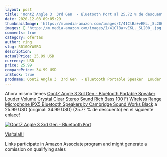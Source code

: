 ```yaml
---
layout: post
title: 'OontZ Angle 3  3rd Gen  - Bluetooth Port al 25.72 % de descuento'
date: 2020-12-08 09:05:29
thumbnailImage: 'https://m.media-amazon.com/images/I/41ClBa+vEKL._SL200_.jpg'
images: [ 'https://m.media-amazon.com/images/I/41ClBa+vEKL._SL200_.jpg' ]
comments: true
category: ofertas
author: ring
slug: B010OYASRG
description:
actualPrice: 25.99 USD
currency: USD
price: 25.99
comparePrice: 34.99 USD
inStock: true
prodname: OontZ Angle 3  3rd Gen  - Bluetooth Portable Speaker  Louder Volume  Crystal Clear Stereo Sound  Rich Bass  100 Ft Wireless Range  Microphone  IPX5  Bluetooth Speakers by Cambridge Sound Works  Black
---
```


Ahora mismo tienes [OontZ Angle 3  3rd Gen  - Bluetooth Portable Speaker  Louder Volume  Crystal Clear Stereo Sound  Rich Bass  100 Ft Wireless Range  Microphone  IPX5  Bluetooth Speakers by Cambridge Sound Works  Black](https://www.amazon.com/dp/B010OYASRG/?tag=tolees-20) a 25.99 USD (original: 34.99 USD) (25.72 %  de descuento) en el siguiente enlace!

[![OontZ Angle 3  3rd Gen  - Bluetooth Port](https://m.media-amazon.com/images/I/41ClBa+vEKL._SL200_.jpg)](https://www.amazon.com/dp/B010OYASRG/?tag=tolees-20)

[Visítala!!!](https://www.amazon.com/dp/B010OYASRG/?tag=tolees-20)

Links participate in Amazon Associate program and might generate a comission on qualifying sales
